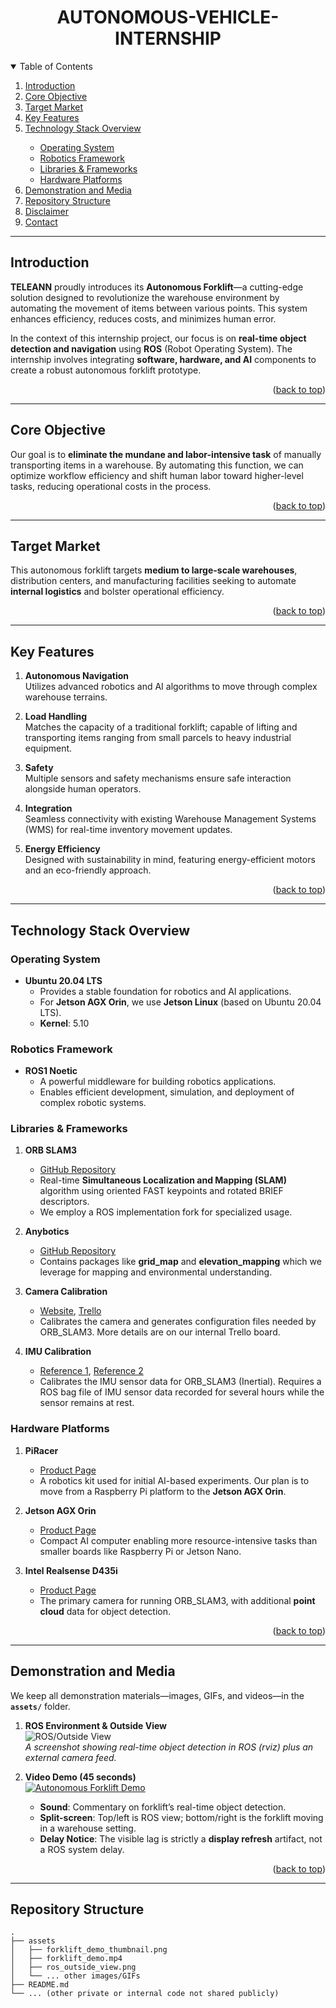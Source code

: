 <!-- PROJECT TITLE & LOGO (Optional) -->
<!-- <div align="center">
  <img src="assets/logo.png" alt="Logo" width="80" height="80" />
</div> -->

<h1 align="center">AUTONOMOUS-VEHICLE-INTERNSHIP</h1>

<!-- TABLE OF CONTENTS -->
<details open>
  <summary>Table of Contents</summary>
  <ol>
    <li><a href="#introduction">Introduction</a></li>
    <li><a href="#core-objective">Core Objective</a></li>
    <li><a href="#target-market">Target Market</a></li>
    <li><a href="#key-features">Key Features</a></li>
    <li><a href="#technology-stack-overview">Technology Stack Overview</a></li>
      <ul>
        <li><a href="#operating-system">Operating System</a></li>
        <li><a href="#robotics-framework">Robotics Framework</a></li>
        <li><a href="#libraries--frameworks">Libraries & Frameworks</a></li>
        <li><a href="#hardware-platforms">Hardware Platforms</a></li>
      </ul>
    <li><a href="#demonstration-and-media">Demonstration and Media</a></li>
    <li><a href="#repository-structure">Repository Structure</a></li>
    <li><a href="#disclaimer">Disclaimer</a></li>
    <li><a href="#contact">Contact</a></li>
  </ol>
</details>

---

## Introduction

**TELEANN** proudly introduces its **Autonomous Forklift**—a cutting-edge solution designed to revolutionize the warehouse environment by automating the movement of items between various points. This system enhances efficiency, reduces costs, and minimizes human error.

In the context of this internship project, our focus is on **real-time object detection and navigation** using **ROS** (Robot Operating System). The internship involves integrating **software, hardware, and AI** components to create a robust autonomous forklift prototype.

<p align="right">(<a href="#top">back to top</a>)</p>

---

## Core Objective

Our goal is to **eliminate the mundane and labor-intensive task** of manually transporting items in a warehouse. By automating this function, we can optimize workflow efficiency and shift human labor toward higher-level tasks, reducing operational costs in the process.

<p align="right">(<a href="#top">back to top</a>)</p>

---

## Target Market

This autonomous forklift targets **medium to large-scale warehouses**, distribution centers, and manufacturing facilities seeking to automate **internal logistics** and bolster operational efficiency.

<p align="right">(<a href="#top">back to top</a>)</p>

---

## Key Features

1. **Autonomous Navigation**  
   Utilizes advanced robotics and AI algorithms to move through complex warehouse terrains.

2. **Load Handling**  
   Matches the capacity of a traditional forklift; capable of lifting and transporting items ranging from small parcels to heavy industrial equipment.

3. **Safety**  
   Multiple sensors and safety mechanisms ensure safe interaction alongside human operators.

4. **Integration**  
   Seamless connectivity with existing Warehouse Management Systems (WMS) for real-time inventory movement updates.

5. **Energy Efficiency**  
   Designed with sustainability in mind, featuring energy-efficient motors and an eco-friendly approach.

<p align="right">(<a href="#top">back to top</a>)</p>

---

## Technology Stack Overview

### Operating System
- **Ubuntu 20.04 LTS**  
  - Provides a stable foundation for robotics and AI applications.  
  - For **Jetson AGX Orin**, we use **Jetson Linux** (based on Ubuntu 20.04 LTS).  
  - **Kernel**: 5.10  

### Robotics Framework
- **ROS1 Noetic**  
  - A powerful middleware for building robotics applications.  
  - Enables efficient development, simulation, and deployment of complex robotic systems.

### Libraries & Frameworks

1. **ORB SLAM3**  
   - [GitHub Repository](#)  
   - Real-time **Simultaneous Localization and Mapping (SLAM)** algorithm using oriented FAST keypoints and rotated BRIEF descriptors.  
   - We employ a ROS implementation fork for specialized usage.

2. **Anybotics**  
   - [GitHub Repository](#)  
   - Contains packages like **grid_map** and **elevation_mapping** which we leverage for mapping and environmental understanding.

3. **Camera Calibration**  
   - [Website](#), [Trello](#)  
   - Calibrates the camera and generates configuration files needed by ORB_SLAM3. More details are on our internal Trello board.

4. **IMU Calibration**  
   - [Reference 1](#), [Reference 2](#)  
   - Calibrates the IMU sensor data for ORB_SLAM3 (Inertial). Requires a ROS bag file of IMU sensor data recorded for several hours while the sensor remains at rest.

### Hardware Platforms
1. **PiRacer**  
   - [Product Page](#)  
   - A robotics kit used for initial AI-based experiments. Our plan is to move from a Raspberry Pi platform to the **Jetson AGX Orin**.

2. **Jetson AGX Orin**  
   - [Product Page](#)  
   - Compact AI computer enabling more resource-intensive tasks than smaller boards like Raspberry Pi or Jetson Nano.

3. **Intel Realsense D435i**  
   - [Product Page](#)  
   - The primary camera for running ORB_SLAM3, with additional **point cloud** data for object detection.

<p align="right">(<a href="#top">back to top</a>)</p>

---

## Demonstration and Media

We keep all demonstration materials—images, GIFs, and videos—in the **`assets/`** folder.

1. **ROS Environment & Outside View**  
   ![ROS/Outside View](assets/ros_outside_view.png)  
   *A screenshot showing real-time object detection in ROS (rviz) plus an external camera feed.*

2. **Video Demo (45 seconds)**  
   [![Autonomous Forklift Demo](assets/forklift_demo_thumbnail.png)](assets/forklift_demo.mp4)  
   - **Sound**: Commentary on forklift’s real-time object detection.  
   - **Split-screen**: Top/left is ROS view; bottom/right is the forklift moving in a warehouse setting.  
   - **Delay Notice**: The visible lag is strictly a **display refresh** artifact, not a ROS system delay.

<p align="right">(<a href="#top">back to top</a>)</p>

---

## Repository Structure

```plaintext
.
├── assets
│   ├── forklift_demo_thumbnail.png
│   ├── forklift_demo.mp4
│   ├── ros_outside_view.png
│   └── ... other images/GIFs
├── README.md
└── ... (other private or internal code not shared publicly)
